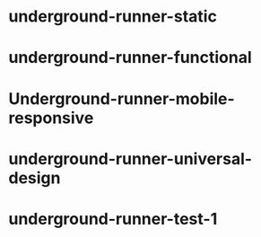 # underground-runner-static
# underground-runner-functional
# Underground-runner-mobile-responsive
# underground-runner-universal-design
# underground-runner-test-1
